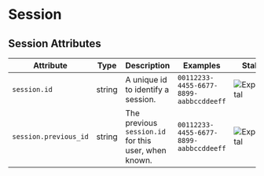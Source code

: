<!--- Hugo front matter used to generate the website version of this page:
--->

# Session

## Session Attributes

<!-- semconv registry.session(omit_requirement_level) -->
| Attribute  | Type | Description  | Examples  | Stability |
|---|---|---|---|---|
| `session.id` | string | A unique id to identify a session. | `00112233-4455-6677-8899-aabbccddeeff` | ![Experimental](https://img.shields.io/badge/-experimental-blue) |
| `session.previous_id` | string | The previous `session.id` for this user, when known. | `00112233-4455-6677-8899-aabbccddeeff` | ![Experimental](https://img.shields.io/badge/-experimental-blue) |
<!-- endsemconv -->
